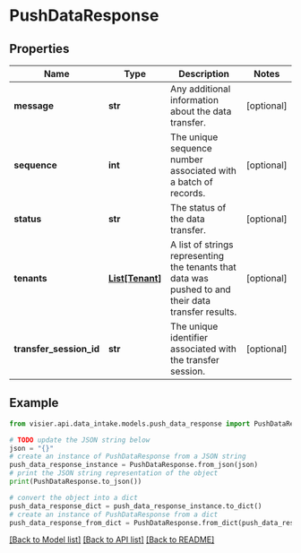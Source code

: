 # PushDataResponse


## Properties

Name | Type | Description | Notes
------------ | ------------- | ------------- | -------------
**message** | **str** | Any additional information about the data transfer. | [optional] 
**sequence** | **int** | The unique sequence number associated with a batch of records. | [optional] 
**status** | **str** | The status of the data transfer. | [optional] 
**tenants** | [**List[Tenant]**](Tenant.md) | A list of strings representing the tenants that data was pushed to and their data transfer results. | [optional] 
**transfer_session_id** | **str** | The unique identifier associated with the transfer session. | [optional] 

## Example

```python
from visier.api.data_intake.models.push_data_response import PushDataResponse

# TODO update the JSON string below
json = "{}"
# create an instance of PushDataResponse from a JSON string
push_data_response_instance = PushDataResponse.from_json(json)
# print the JSON string representation of the object
print(PushDataResponse.to_json())

# convert the object into a dict
push_data_response_dict = push_data_response_instance.to_dict()
# create an instance of PushDataResponse from a dict
push_data_response_from_dict = PushDataResponse.from_dict(push_data_response_dict)
```
[[Back to Model list]](../README.md#documentation-for-models) [[Back to API list]](../README.md#documentation-for-api-endpoints) [[Back to README]](../README.md)


